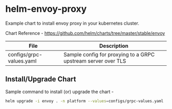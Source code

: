 # helm-envoy-proxy

Example chart to install envoy proxy in your kubernetes cluster.

Chart Reference - https://github.com/helm/charts/tree/master/stable/envoy

|File|Description|
|--|--|
|configs/grpc-values.yaml | Sample config for proxying to a GRPC upstream server over TLS|

## Install/Upgrade Chart

Sample command to install (or) upgrade the chart -

```bash
helm upgrade -i envoy . -n platform --values=configs/grpc-values.yaml
```
